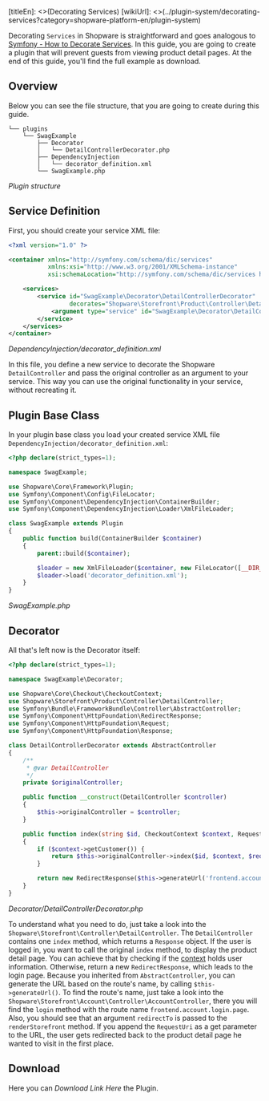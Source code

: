 [titleEn]: <>(Decorating Services)
[wikiUrl]: <>(../plugin-system/decorating-services?category=shopware-platform-en/plugin-system)

Decorating `Services` in Shopware is straightforward and goes analogous to [Symfony - How to Decorate Services](https://symfony.com/doc/current/service_container/service_decoration.html).
In this guide, you are going to create a plugin that will prevent guests from viewing product detail pages.
At the end of this guide, you'll find the full example as download.

## Overview
Below you can see the file structure, that you are going to create during this guide.

```
└── plugins
    └── SwagExample
        ├── Decorator
        │   └── DetailControllerDecorator.php
        ├── DependencyInjection
        │   └── decorator_definition.xml
        └── SwagExample.php
```
*Plugin structure*

## Service Definition
First, you should create your service XML file:

```xml
<?xml version="1.0" ?>

<container xmlns="http://symfony.com/schema/dic/services"
           xmlns:xsi="http://www.w3.org/2001/XMLSchema-instance"
           xsi:schemaLocation="http://symfony.com/schema/dic/services http://symfony.com/schema/dic/services/services-1.0.xsd">

    <services>
        <service id="SwagExample\Decorator\DetailControllerDecorator"
                 decorates="Shopware\Storefront\Product\Controller\DetailController">
            <argument type="service" id="SwagExample\Decorator\DetailControllerDecorator.inner"/>
        </service>
    </services>
</container>
```
*DependencyInjection/decorator_definition.xml*

In this file, you define a new service to decorate the Shopware `DetailController` and pass the original controller
as an argument to your service. This way you can use the original functionality in your service, without recreating it.

## Plugin Base Class
In your plugin base class you load your created service XML file `DependencyInjection/decorator_definition.xml`:

```php
<?php declare(strict_types=1);

namespace SwagExample;

use Shopware\Core\Framework\Plugin;
use Symfony\Component\Config\FileLocator;
use Symfony\Component\DependencyInjection\ContainerBuilder;
use Symfony\Component\DependencyInjection\Loader\XmlFileLoader;

class SwagExample extends Plugin
{
    public function build(ContainerBuilder $container)
    {
        parent::build($container);

        $loader = new XmlFileLoader($container, new FileLocator([__DIR__ . '/DependencyInjection']));
        $loader->load('decorator_definition.xml');
    }
}
```
*SwagExample.php*

## Decorator
All that's left now is the Decorator itself:

```php
<?php declare(strict_types=1);

namespace SwagExample\Decorator;

use Shopware\Core\Checkout\CheckoutContext;
use Shopware\Storefront\Product\Controller\DetailController;
use Symfony\Bundle\FrameworkBundle\Controller\AbstractController;
use Symfony\Component\HttpFoundation\RedirectResponse;
use Symfony\Component\HttpFoundation\Request;
use Symfony\Component\HttpFoundation\Response;

class DetailControllerDecorator extends AbstractController
{
    /**
     * @var DetailController
     */
    private $originalController;

    public function __construct(DetailController $controller)
    {
        $this->originalController = $controller;
    }

    public function index(string $id, CheckoutContext $context, Request $request): Response
    {
        if ($context->getCustomer()) {
            return $this->originalController->index($id, $context, $request);
        }

        return new RedirectResponse($this->generateUrl('frontend.account.login.page', ['redirectTo' => $request->getRequestUri()]));
    }
}
```
*Decorator/DetailControllerDecorator.php*

To understand what you need to do, just take a look into the `Shopware\Storefront\Controller\DetailController`.
The `DetailController` contains one `index` method, which returns a `Response` object.
If the user is logged in, you want to call the original `index` method, to display the product detail page.
You can achieve that by checking if the [context](../1-getting-started/20-getting-started.md#context) holds user information.
Otherwise, return a new `RedirectResponse`, which leads to the login page.
Because you inherited from `AbstractController`, you can generate the URL based on the route's name, by calling `$this->generateUrl()`.
To find the route's name, just take a look into the `Shopware\Storefront\Account\Controller\AccountController`,
there you will find the `login` method with the route name `frontend.account.login.page`. Also, you should see that an argument `redirectTo` is passed to the `renderStorefront` method. If you append the `RequestUri` as a get parameter to the URL,
the user gets redirected back to the product detail page he wanted to visit in the first place.


## Download
Here you can *Download Link Here* the Plugin.